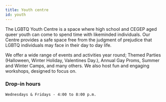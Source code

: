 ```yaml
---
title: Youth centre
id: youth
---
```

The LGBTQ Youth Centre is a space where high school and CEGEP aged queer youth can come to spend time with likeminded individuals. Our Centre provides a safe space free from the judgment of prejudice that LGBTQ individuals may face in their day to day life.

We offer a wide range of events and activities year round; Themed Parties (Halloween, Winter Holiday, Valentines Day.), Annual Gay Proms, Summer and Winter Camps, and many others. We also host fun and engaging workshops, designed to focus on.

### Drop-in hours

`Wednesdays & Fridays - 4:00 to 8:00 p.m.`
